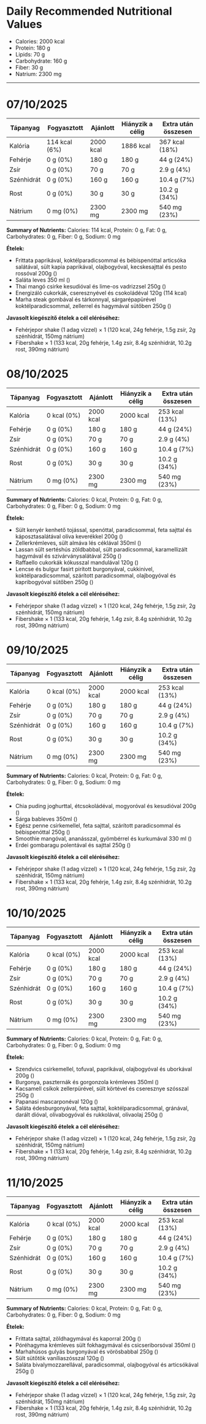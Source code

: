 # Daily Recommended Nutritional Values

- Calories: 2000 kcal
- Protein: 180 g
- Lipids: 70 g
- Carbohydrate: 160 g
- Fiber: 30 g
- Natrium: 2300 mg

---

# 07/10/2025

| Tápanyag      | Fogyasztott | Ajánlott | Hiányzik a célig | Extra után összesen |
|--------------|-------------|----------|------------------|---------------------|
| Kalória      | 114 kcal (6%) | 2000 kcal | 1886 kcal | 367 kcal (18%) |
| Fehérje      | 0 g (0%) | 180 g | 180 g | 44 g (24%) |
| Zsír         | 0 g (0%) | 70 g | 70 g | 2.9 g (4%) |
| Szénhidrát   | 0 g (0%) | 160 g | 160 g | 10.4 g (7%) |
| Rost         | 0 g (0%) | 30 g | 30 g | 10.2 g (34%) |
| Nátrium      | 0 mg (0%) | 2300 mg | 2300 mg | 540 mg (23%) |

**Summary of Nutrients:** Calories: 114 kcal, Protein: 0 g, Fat: 0 g, Carbohydrates: 0 g, Fiber: 0 g, Sodium: 0 mg


**Ételek:**
- Frittata paprikával, koktélparadicsommal és bébispenóttal articsóka salátával, sült kapia paprikával, olajbogyóval, kecskesajttal és pesto rossóval 200g ()
- Saláta leves 350 ml ()
- Thai mangó csirke kesudióval és lime-os vadrizzsel  250g ()
- Energizáló cukorkák, cseresznyével és csokoládéval 120g (114 kcal)
- Marha steak gombával és tárkonnyal, sárgarépapürével koktélparadicsommal, zellerrel és hagymával sütőben 250g ()


**Javasolt kiegészítő ételek a cél eléréséhez:**
- Fehérjepor shake (1 adag vízzel) × 1 (120 kcal, 24g fehérje, 1.5g zsír, 2g szénhidrát, 150mg nátrium)
- Fibershake × 1 (133 kcal, 20g fehérje, 1.4g zsír, 8.4g szénhidrát, 10.2g rost, 390mg nátrium)

# 08/10/2025

| Tápanyag      | Fogyasztott | Ajánlott | Hiányzik a célig | Extra után összesen |
|--------------|-------------|----------|------------------|---------------------|
| Kalória      | 0 kcal (0%) | 2000 kcal | 2000 kcal | 253 kcal (13%) |
| Fehérje      | 0 g (0%) | 180 g | 180 g | 44 g (24%) |
| Zsír         | 0 g (0%) | 70 g | 70 g | 2.9 g (4%) |
| Szénhidrát   | 0 g (0%) | 160 g | 160 g | 10.4 g (7%) |
| Rost         | 0 g (0%) | 30 g | 30 g | 10.2 g (34%) |
| Nátrium      | 0 mg (0%) | 2300 mg | 2300 mg | 540 mg (23%) |

**Summary of Nutrients:** Calories: 0 kcal, Protein: 0 g, Fat: 0 g, Carbohydrates: 0 g, Fiber: 0 g, Sodium: 0 mg


**Ételek:**
- Sült kenyér kenhető tojással, spenóttal, paradicsommal, feta sajttal és káposztasalátával olíva keverékkel 200g ()
- Zellerkrémleves, sült almáva lés  céklával  350ml ()
- Lassan sült sertéshús zöldbabbal, sült paradicsommal, karamellizált hagymával és szivárványsalátával 250g ()
- Raffaello cukorkák kókusszal mandulával 120g ()
- Lencse és bulgur fasirt pirított burgonyával, cukkinivel, koktélparadicsommal, szárított paradicsommal, olajbogyóval és kapribogyóval sütőben 250g ()


**Javasolt kiegészítő ételek a cél eléréséhez:**
- Fehérjepor shake (1 adag vízzel) × 1 (120 kcal, 24g fehérje, 1.5g zsír, 2g szénhidrát, 150mg nátrium)
- Fibershake × 1 (133 kcal, 20g fehérje, 1.4g zsír, 8.4g szénhidrát, 10.2g rost, 390mg nátrium)

# 09/10/2025

| Tápanyag      | Fogyasztott | Ajánlott | Hiányzik a célig | Extra után összesen |
|--------------|-------------|----------|------------------|---------------------|
| Kalória      | 0 kcal (0%) | 2000 kcal | 2000 kcal | 253 kcal (13%) |
| Fehérje      | 0 g (0%) | 180 g | 180 g | 44 g (24%) |
| Zsír         | 0 g (0%) | 70 g | 70 g | 2.9 g (4%) |
| Szénhidrát   | 0 g (0%) | 160 g | 160 g | 10.4 g (7%) |
| Rost         | 0 g (0%) | 30 g | 30 g | 10.2 g (34%) |
| Nátrium      | 0 mg (0%) | 2300 mg | 2300 mg | 540 mg (23%) |

**Summary of Nutrients:** Calories: 0 kcal, Protein: 0 g, Fat: 0 g, Carbohydrates: 0 g, Fiber: 0 g, Sodium: 0 mg


**Ételek:**
- Chia puding joghurttal, étcsokoládéval, mogyoróval és kesudióval 200g ()
- Sárga bableves 350ml ()
- Egész penne csirkemellel, feta sajttal, szárított paradicsommal és bébispenóttal 250g ()
- Smoothie mangóval, ananásszal, gyömbérrel és kurkumával 330 ml ()
- Erdei gombaragu polentával és sajttal 250g ()


**Javasolt kiegészítő ételek a cél eléréséhez:**
- Fehérjepor shake (1 adag vízzel) × 1 (120 kcal, 24g fehérje, 1.5g zsír, 2g szénhidrát, 150mg nátrium)
- Fibershake × 1 (133 kcal, 20g fehérje, 1.4g zsír, 8.4g szénhidrát, 10.2g rost, 390mg nátrium)

# 10/10/2025

| Tápanyag      | Fogyasztott | Ajánlott | Hiányzik a célig | Extra után összesen |
|--------------|-------------|----------|------------------|---------------------|
| Kalória      | 0 kcal (0%) | 2000 kcal | 2000 kcal | 253 kcal (13%) |
| Fehérje      | 0 g (0%) | 180 g | 180 g | 44 g (24%) |
| Zsír         | 0 g (0%) | 70 g | 70 g | 2.9 g (4%) |
| Szénhidrát   | 0 g (0%) | 160 g | 160 g | 10.4 g (7%) |
| Rost         | 0 g (0%) | 30 g | 30 g | 10.2 g (34%) |
| Nátrium      | 0 mg (0%) | 2300 mg | 2300 mg | 540 mg (23%) |

**Summary of Nutrients:** Calories: 0 kcal, Protein: 0 g, Fat: 0 g, Carbohydrates: 0 g, Fiber: 0 g, Sodium: 0 mg


**Ételek:**
- Szendvics csirkemellel, tofuval, paprikával, olajbogyóval és uborkával 200g ()
- Burgonya, paszternák és gorgonzola krémleves 350ml ()
- Kacsamell csíkok zellerpürével, sült körtével és cseresznye szósszal 250g ()
- Papanasi mascarponéval 120g ()
- Saláta édesburgonyával, feta sajttal, koktélparadicsommal, gránával, darált dióval, olívabogyóval és rukkolával, olívaolaj 250g ()


**Javasolt kiegészítő ételek a cél eléréséhez:**
- Fehérjepor shake (1 adag vízzel) × 1 (120 kcal, 24g fehérje, 1.5g zsír, 2g szénhidrát, 150mg nátrium)
- Fibershake × 1 (133 kcal, 20g fehérje, 1.4g zsír, 8.4g szénhidrát, 10.2g rost, 390mg nátrium)

# 11/10/2025

| Tápanyag      | Fogyasztott | Ajánlott | Hiányzik a célig | Extra után összesen |
|--------------|-------------|----------|------------------|---------------------|
| Kalória      | 0 kcal (0%) | 2000 kcal | 2000 kcal | 253 kcal (13%) |
| Fehérje      | 0 g (0%) | 180 g | 180 g | 44 g (24%) |
| Zsír         | 0 g (0%) | 70 g | 70 g | 2.9 g (4%) |
| Szénhidrát   | 0 g (0%) | 160 g | 160 g | 10.4 g (7%) |
| Rost         | 0 g (0%) | 30 g | 30 g | 10.2 g (34%) |
| Nátrium      | 0 mg (0%) | 2300 mg | 2300 mg | 540 mg (23%) |

**Summary of Nutrients:** Calories: 0 kcal, Protein: 0 g, Fat: 0 g, Carbohydrates: 0 g, Fiber: 0 g, Sodium: 0 mg


**Ételek:**
- Frittata sajttal, zöldhagymával és kaporral 200g ()
- Póréhagyma krémleves sült fokhagymával és csicseriborsóval 350ml ()
- Marhahúsos gulyás burgonyával és vörösbabbal 250g ()
- Sült sütőtök vaníliaszósszal 120g ()
- Saláta bivalymozzarellával, paradicsommal, olajbogyóval és articsókával 250g ()


**Javasolt kiegészítő ételek a cél eléréséhez:**
- Fehérjepor shake (1 adag vízzel) × 1 (120 kcal, 24g fehérje, 1.5g zsír, 2g szénhidrát, 150mg nátrium)
- Fibershake × 1 (133 kcal, 20g fehérje, 1.4g zsír, 8.4g szénhidrát, 10.2g rost, 390mg nátrium)

